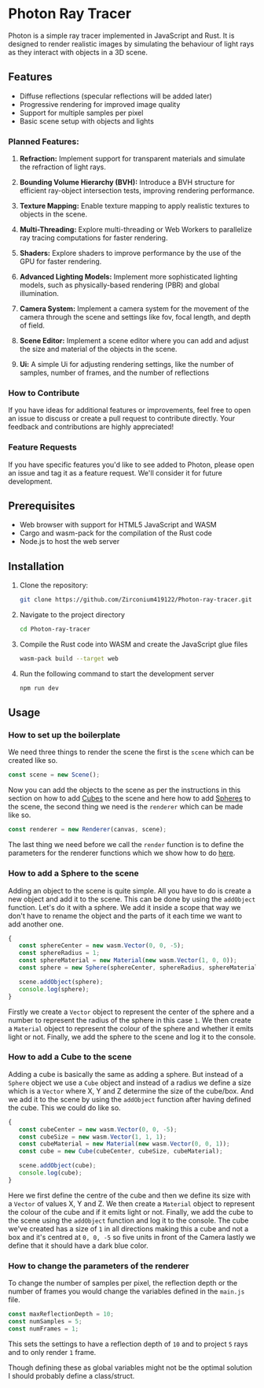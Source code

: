 # Photon Ray Tracer

Photon is a simple ray tracer implemented in JavaScript and Rust. It is designed to render realistic images by simulating the behaviour of light rays as they interact with objects in a 3D scene.

## Features

- Diffuse reflections (specular reflections will be added later)
- Progressive rendering for improved image quality
- Support for multiple samples per pixel
- Basic scene setup with objects and lights

### Planned Features:

1. **Refraction:** Implement support for transparent materials and simulate the refraction of light rays.

2. **Bounding Volume Hierarchy (BVH):** Introduce a BVH structure for efficient ray-object intersection tests, improving rendering performance.

3. **Texture Mapping:** Enable texture mapping to apply realistic textures to objects in the scene.

4. **Multi-Threading:** Explore multi-threading or Web Workers to parallelize ray tracing computations for faster rendering.

5. **Shaders:** Explore shaders to improve performance by the use of the GPU for faster rendering.

6. **Advanced Lighting Models:** Implement more sophisticated lighting models, such as physically-based rendering (PBR) and global illumination.

7. **Camera System:** Implement a camera system for the movement of the camera through the scene and settings like fov, focal length, and depth of field.

8. **Scene Editor:** Implement a scene editor where you can add and adjust the size and material of the objects in the scene.

9. **Ui:** A simple Ui for adjusting rendering settings, like the number of samples, number of frames, and the number of reflections

### How to Contribute

If you have ideas for additional features or improvements, feel free to open an issue to discuss or create a pull request to contribute directly. Your feedback and contributions are highly appreciated!

### Feature Requests

If you have specific features you'd like to see added to Photon, please open an issue and tag it as a feature request. We'll consider it for future development.

## Prerequisites

- Web browser with support for HTML5 JavaScript and WASM
- Cargo and wasm-pack for the compilation of the Rust code
- Node.js to host the web server

## Installation

1. Clone the repository:

   ```bash
   git clone https://github.com/Zirconium419122/Photon-ray-tracer.git
2. Navigate to the project directory
   ```bash
   cd Photon-ray-tracer
3. Compile the Rust code into WASM and create the JavaScript glue files
   ```bash
   wasm-pack build --target web
4. Run the following command to start the development server
   ```bash
   npm run dev

## Usage

### How to set up the boilerplate

We need three things to render the scene the first is the `scene` which can be created like so.
```javascript
const scene = new Scene();
```
Now you can add the objects to the scene as per the instructions in this section on how to add [Cubes](#how-to-add-a-cube-to-the-scene) to the scene and here how to add [Spheres](#how-to-add-a-sphere-to-the-scene) to the scene, the second thing we need is the `renderer` which can be made like so.
```javascript
const renderer = new Renderer(canvas, scene);
```
The last thing we need before we call the `render` function is to define the parameters for the renderer functions which we show how to do [here](#how-to-change-the-parameters-of-the-renderer).

### How to add a Sphere to the scene

Adding an object to the scene is quite simple. All you have to do is create a new object and add it to the scene. This can be done by using the `addObject` function. Let's do it with a sphere. We add it inside a scope that way we don't have to rename the object and the parts of it each time we want to add another one.
```javascript
{
   const sphereCenter = new wasm.Vector(0, 0, -5);
   const sphereRadius = 1;
   const sphereMaterial = new Material(new wasm.Vector(1, 0, 0));
   const sphere = new Sphere(sphereCenter, sphereRadius, sphereMaterial);

   scene.addObject(sphere);
   console.log(sphere);
}
```
Firstly we create a `Vector` object to represent the center of the sphere and a number to represent the radius of the sphere in this case `1`. We then create a `Material` object to represent the colour of the sphere and whether it emits light or not. Finally, we add the sphere to the scene and log it to the console.


### How to add a Cube to the scene

Adding a cube is basically the same as adding a sphere. But instead of a `Sphere` object we use a `Cube` object and instead of a radius we define a size which is a `Vector` where X, Y and Z determine the size of the cube/box. And we add it to the scene by using the `addObject` function after having defined the cube. This we could do like so.
```javascript
{
   const cubeCenter = new wasm.Vector(0, 0, -5);
   const cubeSize = new wasm.Vector(1, 1, 1);
   const cubeMaterial = new Material(new wasm.Vector(0, 0, 1));
   const cube = new Cube(cubeCenter, cubeSize, cubeMaterial);

   scene.addObject(cube);
   console.log(cube);
}
```
Here we first define the centre of the cube and then we define its size with a `Vector` of values X, Y and Z. We then create a `Material` object to represent the colour of the cube and if it emits light or not. Finally, we add the cube to the scene using the `addObject` function and log it to the console. The cube we've created has a size of `1` in all directions making this a cube and not a box and it's centred at `0, 0, -5` so five units in front of the Camera lastly we define that it should have a dark blue color.

### How to change the parameters of the renderer

To change the number of samples per pixel, the reflection depth or the number of frames you would change the variables defined in the `main.js` file.
```javascript
const maxReflectionDepth = 10;
const numSamples = 5;
const numFrames = 1;
```
This sets the settings to have a reflection depth of `10` and to project `5` rays and to only render `1` frame.

Though defining these as global variables might not be the optimal solution I should probably define a class/struct.
